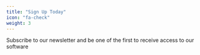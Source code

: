 ```yaml
---
title: "Sign Up Today"
icon: "fa-check"
weight: 3
---
```

Subscribe to our newsletter and be one of the first to receive access to our software